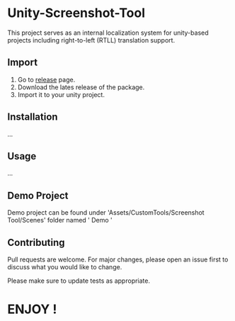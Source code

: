 # Unity-Screenshot-Tool

This project serves as an internal localization system for unity-based projects including right-to-left (RTLL) translation support.

## Import

1. Go to [release](https://github.com/ertanturan/Unity-Screenshot-Tool/releases) page.
2. Download the lates release of the package.
3. Import it to your unity project.

## Installation

...

## Usage

...

## Demo Project

Demo project can be found under 'Assets/CustomTools/Screenshot Tool/Scenes' folder named ' Demo '

## Contributing
Pull requests are welcome. For major changes, please open an issue first to discuss what you would like to change.

Please make sure to update tests as appropriate.


# ENJOY !
